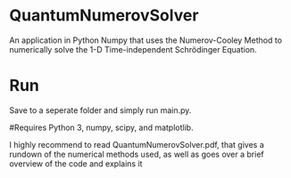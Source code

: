 # QuantumNumerovSolver
An application in Python Numpy that uses the Numerov-Cooley Method to numerically solve the 1-D Time-independent Schrödinger Equation.

# Run
Save to a seperate folder and simply run main.py. 

#Requires 
Python 3, numpy, scipy, and matplotlib.

I highly recommend to read QuantumNumerovSolver.pdf, that gives a rundown of the numerical methods used, as well as goes over a brief overview of the code and explains it
